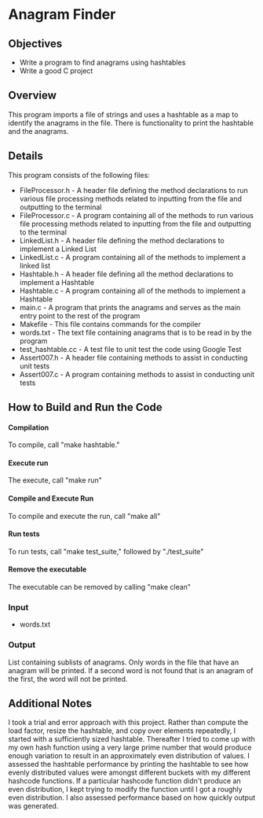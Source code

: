 # Anagram Finder

## Objectives

* Write a program to find anagrams using hashtables
* Write a good C project

## Overview

This program imports a file of strings and uses a hashtable as a map to identify the anagrams
in the file. There is functionality to print the hashtable and the anagrams.

## Details
This program consists of the following files:  
  + FileProcessor.h - A header file defining the method declarations to run various file processing methods related to inputting from the file and outputting to the terminal 
  + FileProcessor.c - A program containing all of the methods to run various file processing methods related to inputting from the file and outputting to the terminal 
  + LinkedList.h - A header file defining the method declarations to implement a Linked List
  + LinkedList.c - A program containing all of the methods to implement a linked list
  + Hashtable.h - A header file defining all the method declarations to implement a Hashtable
  + Hashtable.c - A program containing all of the methods to implement a Hashtable
  + main.c - A program that prints the anagrams and serves as the main entry point to the rest of the program
  + Makefile - This file contains commands for the compiler
  + words.txt - The text file containing anagrams that is to be read in by the program
  + test_hashtable.cc - A test file to unit test the code using Google Test
  + Assert007.h - A header file containing methods to assist in conducting unit tests
  + Assert007.c - A program containing methods to assist in conducting unit tests

## How to Build and Run the Code

#### Compilation
To compile, call "make hashtable."

#### Execute run
The execute, call "make run"

#### Compile and Execute Run
To compile and execute the run, call "make all"

#### Run tests
To run tests, call "make test_suite," followed by "./test_suite"

#### Remove the executable

The executable can be removed by calling "make clean"

### Input

+ words.txt

### Output

List containing sublists of anagrams. Only words in the file that have an anagram will be printed. If a second word is not found that is an anagram of the first, the word will not be printed.

## Additional Notes

I took a trial and error approach with this project. Rather than compute the load factor, resize the hashtable, and copy over elements repeatedly, I started with a sufficiently sized hashtable. Thereafter I tried to come up with my own hash function using a very large prime number that would produce enough variation to result in an approximately even distribution of values. I assessed the hashtable performance by printing the hashtable to see how evenly distributed values were amongst different buckets with my different hashcode functions. If a particular hashcode function didn't produce an even distribution, I kept trying to modify the function until I got a roughly even distribution. I also assessed performance based on how quickly output was generated.
